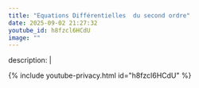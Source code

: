```yaml
---
title: "Equations Différentielles  du second ordre"
date: 2025-09-02 21:27:32 
youtube_id: h8fzcl6HCdU
image: ""
---
```

description: |
  
{% include youtube-privacy.html id="h8fzcl6HCdU" %}
